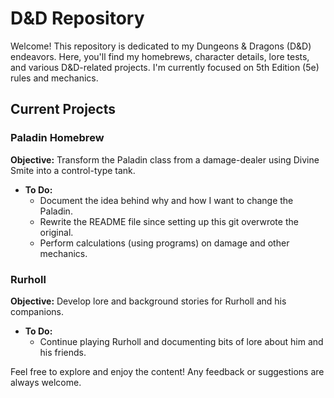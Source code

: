 # D&D Repository

Welcome! This repository is dedicated to my Dungeons & Dragons (D&D) endeavors. Here, you'll find my homebrews, character details, lore tests, and various D&D-related projects. I'm currently focused on 5th Edition (5e) rules and mechanics.

## Current Projects

### Paladin Homebrew
**Objective:** Transform the Paladin class from a damage-dealer using Divine Smite into a control-type tank.
- **To Do:**
  - Document the idea behind why and how I want to change the Paladin.
  - Rewrite the README file since setting up this git overwrote the original.
  - Perform calculations (using programs) on damage and other mechanics.

### Rurholl
**Objective:** Develop lore and background stories for Rurholl and his companions.
- **To Do:**
  - Continue playing Rurholl and documenting bits of lore about him and his friends.

Feel free to explore and enjoy the content! Any feedback or suggestions are always welcome.
